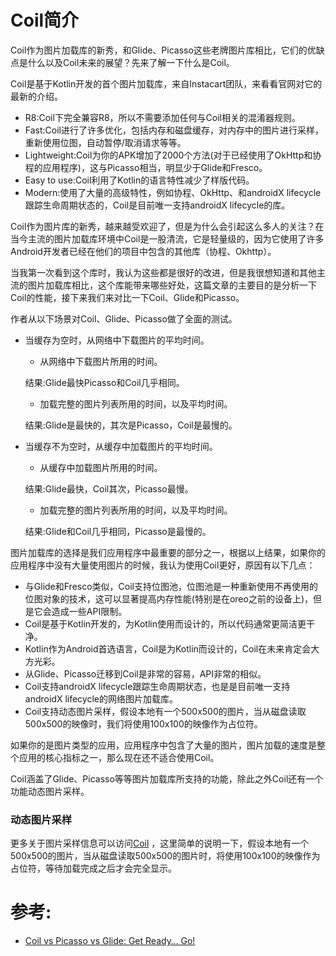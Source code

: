 # Coil简介

Coil作为图片加载库的新秀，和Glide、Picasso这些老牌图片库相比，它们的优缺点是什么以及Coil未来的展望？先来了解一下什么是Coil。

Coil是基于Kotlin开发的首个图片加载库，来自Instacart团队，来看看官网对它的最新的介绍。

- R8:Coil下完全兼容R8，所以不需要添加任何与Coil相关的混淆器规则。
- Fast:Coil进行了许多优化，包括内存和磁盘缓存，对内存中的图片进行采样，重新使用位图，自动暂停/取消请求等等。
- Lightweight:Coil为你的APK增加了2000个方法(对于已经使用了OkHttp和协程的应用程序)，这与Picasso相当，明显少于Glide和Fresco。
- Easy to use:Coil利用了Kotlin的语言特性减少了样版代码。
- Modern:使用了大量的高级特性，例如协程、OkHttp、和androidX lifecycle跟踪生命周期状态的，Coil是目前唯一支持androidX lifecycle的库。

Coil作为图片库的新秀，越来越受欢迎了，但是为什么会引起这么多人的关注？在当今主流的图片加载库环境中Coil是一股清流，它是轻量级的，因为它使用了许多Android开发者已经在他们的项目中包含的其他库（协程、Okhttp）。

当我第一次看到这个库时，我认为这些都是很好的改进，但是我很想知道和其他主流的图片加载库相比，这个库能带来哪些好处，这篇文章的主要目的是分析一下Coil的性能，接下来我们来对比一下Coil、Glide和Picasso。

作者从以下场景对Coil、Glide、Picasso做了全面的测试。

- 当缓存为空时，从网络中下载图片的平均时间。

    - 从网络中下载图片所用的时间。

    结果:Glide最快Picasso和Coil几乎相同。

    - 加载完整的图片列表所用的时间，以及平均时间。

    结果:Glide是最快的，其次是Picasso，Coil是最慢的。

- 当缓存不为空时，从缓存中加载图片的平均时间。

    - 从缓存中加载图片所用的时间。

    结果:Glide最快，Coil其次，Picasso最慢。

    - 加载完整的图片列表所用的时间，以及平均时间。

    结果:Glide和Coil几乎相同，Picasso是最慢的。

图片加载库的选择是我们应用程序中最重要的部分之一，根据以上结果，如果你的应用程序中没有大量使用图片的时候，我认为使用Coil更好，原因有以下几点：

- 与Glide和Fresco类似，Coil支持位图池，位图池是一种重新使用不再使用的位图对象的技术，这可以显著提高内存性能(特别是在oreo之前的设备上)，但是它会造成一些API限制。
- Coil是基于Kotlin开发的，为Kotlin使用而设计的，所以代码通常更简洁更干净。
- Kotlin作为Android首选语言，Coil是为Kotlin而设计的，Coil在未来肯定会大方光彩。
- 从Glide、Picasso迁移到Coil是非常的容易，API非常的相似。
- Coil支持androidX lifecycle跟踪生命周期状态，也是是目前唯一支持androidX lifecycle的网络图片加载库。
- Coil支持动态图片采样，假设本地有一个500x500的图片，当从磁盘读取500x500的映像时，我们将使用100x100的映像作为占位符。

如果你的是图片类型的应用，应用程序中包含了大量的图片，图片加载的速度是整个应用的核心指标之一，那么现在还不适合使用Coil。

Coil涵盖了Glide、Picasso等等图片加载库所支持的功能，除此之外Coil还有一个功能动态图片采样。

### 动态图片采样

更多关于图片采样信息可以访问[Coil](https://coil-kt.github.io/coil/getting_started/) ，这里简单的说明一下，假设本地有一个500x500的图片，当从磁盘读取500x500的图片时，将使用100x100的映像作为占位符，等待加载完成之后才会完全显示。





# 参考: 

- [Coil vs Picasso vs Glide: Get Ready… Go!](https://proandroiddev.com/coil-vs-picasso-vs-glide-get-ready-go-774add8cfd40)
